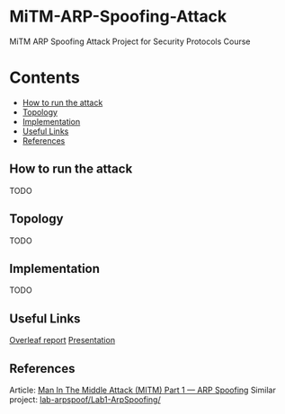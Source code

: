 # MiTM-ARP-Spoofing-Attack
MiTM ARP Spoofing Attack Project for Security Protocols Course

# Contents
- [How to run the attack](#how-to-run-the-attack)
- [Topology](#topology)
- [Implementation](#implementation)
- [Useful Links](#useful-links)
- [References](#references)

## How to run the attack
TODO

## Topology
TODO

## Implementation
TODO

## Useful Links
[Overleaf report](https://www.overleaf.com/project/600089e357cc67a96242f3a2)
[Presentation](https://ctipub-my.sharepoint.com/personal/andreia_ocanoaia_stud_acs_upb_ro/_layouts/15/doc.aspx?sourcedoc={4c68ae09-6dba-4b29-8e21-82b769040c31}&action=edit)

## References
Article: [Man In The Middle Attack (MITM) Part 1 — ARP Spoofing](https://levelup.gitconnected.com/man-in-the-middle-attack-part-1-arp-spoofing-6f5b174dec59)
Similar project: [lab-arpspoof/Lab1-ArpSpoofing/](https://github.com/BrunoVernay/lab-arpspoof/tree/master/Lab1-ArpSpoofing)
